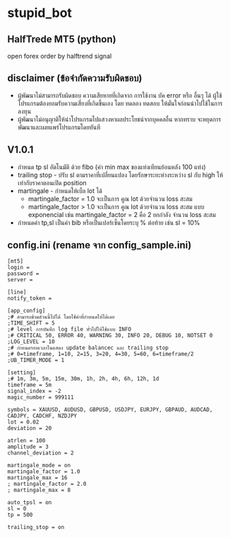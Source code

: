 # stupid_bot

## HalfTrede MT5 (python)

open forex order by halftrend signal

## disclaimer (ข้อจำกัดความรับผิดชอบ)
- ผู้พัฒนาไม่สามารถรับผิดชอบ ความเสียหายที่เกิดจาก การใช้งาน บัค error หรือ อื่นๆ ได้ ผู้ใช้โปรแกรมต้องยอมรับความเสี่ยงที่เกิดขึ้นเอง โดย ทดลอง ทดสอบ ให้มั่นใจก่อนนำไปใช้ในการลงทุน
- ผู้พัฒนาไม่อนุญาติให้นำโปรแกรมไปแสวงหาผลประโยชน์จากบุคคลอื่น หากทราบ จะหยุดการพัฒนาและเผยแพร่โปรแกรมโดยทันที

## V1.0.1
- กำหนด tp sl อัตโนมัติ ด้วย fibo (ค่า min max ของแท่งเทียนย้อนหลัง 100 แท่ง)
- trailing stop - ปรับ sl ตามราคาที่เปลี่ยนแปลง โดยรักษาระยะห่างระหว่าง sl กับ high ให้เท่ากับราคาตอนเปิด position
- martingale - กำหนดให้เบิ้ล lot ได้ 
    - martingale_factor = 1.0 จะเป็นการ คูณ lot ด้วยจำนวน loss สะสม
    - martingale_factor > 1.0 จะเป็นการ คูณ lot ด้วยจำนวน loss สะสม แบบ exponencial เช่น martingale_factor = 2 คือ 2 ยกกำลัง จำนวน loss สะสม
- กำหนดค่า tp,sl เป็นค่า bib หรือเป็นเปอร์เซ็นโดยระบุ % ต่อท้าย เช่น sl = 10%

## config.ini (rename จาก config_sample.ini)

    [mt5]
    login = 
    password = 
    server = 

    [line]
    notify_token = 

    [app_config]
    ;# สามารถข้ามส่วนนี้ไปได้ โดยใช้ค่าที่กำหนดให้ได้เลย
    ;TIME_SHIFT = 5
    ;# level การบันทึก log file ทั่วไปให้ใช้แบบ INFO
    ;# CRITICAL 50, ERROR 40, WARNING 30, INFO 20, DEBUG 10, NOTSET 0
    ;LOG_LEVEL = 10
    ;# กำหนดรอบเวลาในแสดง update balancec และ trailing stop
    ;# 0=timeframe, 1=10, 2=15, 3=20, 4=30, 5=60, 6=timeframe/2 
    ;UB_TIMER_MODE = 1

    [setting]
    ;# 1m, 3m, 5m, 15m, 30m, 1h, 2h, 4h, 6h, 12h, 1d
    timeframe = 5m
    signal_index = -2
    magic_number = 999111

    symbols = XAUUSD, AUDUSD, GBPUSD, USDJPY, EURJPY, GBPAUD, AUDCAD, CADJPY, CADCHF, NZDJPY
    lot = 0.02
    deviation = 20

    atrlen = 100
    amplitude = 3
    channel_deviation = 2

    martingale_mode = on
    martingale_factor = 1.0
    martingale_max = 16
    ; martingale_factor = 2.0
    ; martingale_max = 8

    auto_tpsl = on
    sl = 0
    tp = 500

    trailing_stop = on